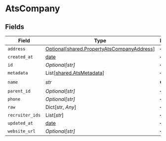 # AtsCompany


## Fields

| Field                                                                                          | Type                                                                                           | Required                                                                                       | Description                                                                                    |
| ---------------------------------------------------------------------------------------------- | ---------------------------------------------------------------------------------------------- | ---------------------------------------------------------------------------------------------- | ---------------------------------------------------------------------------------------------- |
| `address`                                                                                      | [Optional[shared.PropertyAtsCompanyAddress]](../../models/shared/propertyatscompanyaddress.md) | :heavy_minus_sign:                                                                             | N/A                                                                                            |
| `created_at`                                                                                   | [date](https://docs.python.org/3/library/datetime.html#date-objects)                           | :heavy_minus_sign:                                                                             | N/A                                                                                            |
| `id`                                                                                           | *Optional[str]*                                                                                | :heavy_minus_sign:                                                                             | N/A                                                                                            |
| `metadata`                                                                                     | List[[shared.AtsMetadata](../../models/shared/atsmetadata.md)]                                 | :heavy_minus_sign:                                                                             | N/A                                                                                            |
| `name`                                                                                         | *str*                                                                                          | :heavy_check_mark:                                                                             | N/A                                                                                            |
| `parent_id`                                                                                    | *Optional[str]*                                                                                | :heavy_minus_sign:                                                                             | N/A                                                                                            |
| `phone`                                                                                        | *Optional[str]*                                                                                | :heavy_minus_sign:                                                                             | N/A                                                                                            |
| `raw`                                                                                          | Dict[str, *Any*]                                                                               | :heavy_minus_sign:                                                                             | N/A                                                                                            |
| `recruiter_ids`                                                                                | List[*str*]                                                                                    | :heavy_minus_sign:                                                                             | N/A                                                                                            |
| `updated_at`                                                                                   | [date](https://docs.python.org/3/library/datetime.html#date-objects)                           | :heavy_minus_sign:                                                                             | N/A                                                                                            |
| `website_url`                                                                                  | *Optional[str]*                                                                                | :heavy_minus_sign:                                                                             | N/A                                                                                            |